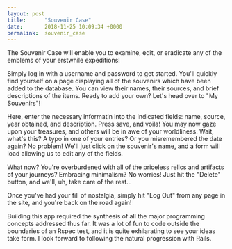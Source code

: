 ```yaml
---
layout: post
title:      "Souvenir Case"
date:       2018-11-25 10:09:34 +0000
permalink:  souvenir_case
---
```




The Souvenir Case will enable you to examine, edit, or eradicate any of the emblems of your erstwhile expeditions!

Simply log in with a username and password to get started.  You'll quickly find yourself on a page displaying all of the souvenirs which have been added to the database.  You can view their names, their sources, and brief descriptions of the items.  Ready to add your own?  Let's head over to "My Souvenirs"!

Here, enter the necessary informatin into the indicated fields: name, source, year obtained, and description.  Press save, and voila!  You may now gaze upon your treasures, and others will be in awe of your worldliness.  Wait, what's this?  A typo in one of your entries?  Or you misremembered the date again?  No problem!  We'll just click on the souvenir's name, and a form will load allowing us to edit any of the fields.

What now?  You're overburdened with all of the priceless relics and artifacts of your journeys?  Embracing minimalism?  No worries!  Just hit the "Delete" button, and we'll, uh, take care of the rest...

Once you've had your fill of nostalgia, simply hit "Log Out" from any page in the site, and you're back on the road again!

Building this app required the synthesis of all the major programming concepts addressed thus far.  It was a lot of fun to code outside the boundaries of an Rspec test, and it is quite exhilarating to see your ideas take form.  I look forward to following the natural progression with Rails.
